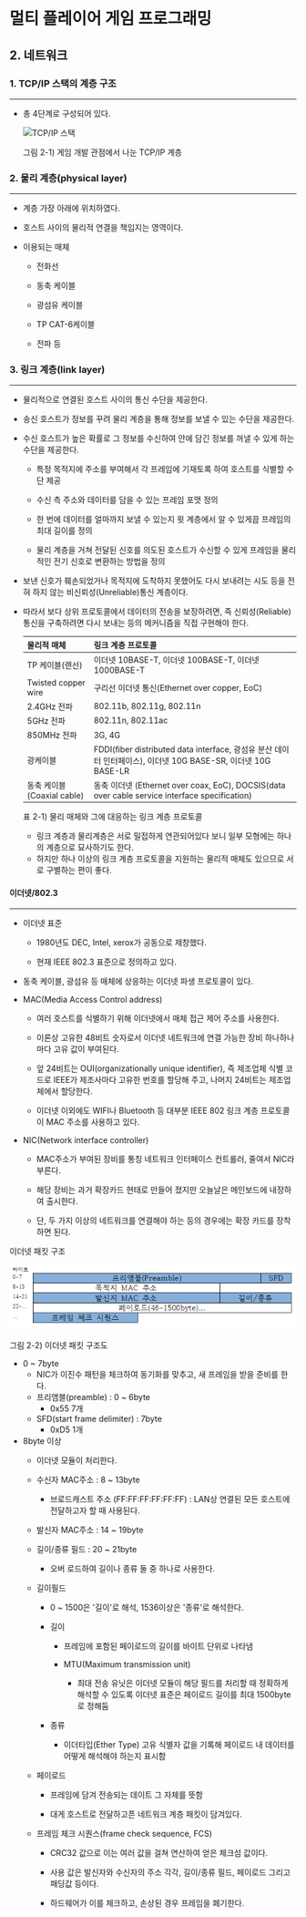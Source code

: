 # 멀티 플레이어 게임 프로그래밍

## 2. 네트워크

### 1. TCP/IP 스택의 계층 구조

---

- 총 4단계로 구성되어 있다.

    ![TCP/IP 스택](https://thebook.io/img/006821/045_01.jpg)

    그림 2-1) 게임 개발 관점에서 나눈 TCP/IP 계층 

### 2. 물리 계층(physical layer)

---

- 계층 가장 아래에 위치하였다.

- 호스트 사이의 물리적 연결을 책임지는 영역이다.

- 이용되는 매체
    - 전화선
  
    - 동축 케이블
    - 광섬유 케이블
    - TP CAT-6케이블
    - 전파 등

### 3. 링크 계층(link layer)

---

- 물리적으로 연결된 호스트 사이의 통신 수단을 제공한다.

- 송신 호스트가 정보를 꾸려 물리 계층을 통해 정보를 보낼 수 있는 수단을 제공한다.

- 수신 호스트가 높은 확률로 그 정보를 수신하여 안에 담긴 정보를 꺼낼 수 있게 하는 수단을 제공한다.
    - 특정 목적지에 주소를 부여해서 각 프레임에 기재토록 하여 호스트를 식별할 수단 제공

    - 수신 측 주소와 데이터를 담을 수 있는 프레임 포맷 정의
    - 한 번에 데이터를 얼마까지 보낼 수 있는지 윗 계층에서 알 수 있게끔 프레임의 최대 길이를 정의
    -  물리 계층을 거쳐 전달된 신호를 의도된 호스트가 수신할 수 있게 프레임을 물리적인 전기 신호로 변환하는 방법을 정의

- 보낸 신호가 훼손되었거나 목적지에 도착하지 못했어도 다시 보내려는 시도 등을 전혀 하지 않는 비신뢰성(Unreliable)통신 계층이다.

- 따라서 보다 상위 프로토콜에서 데이터의 전송을 보장하려면, 즉 신뢰성(Reliable) 통신을 구축하려면 다시 보내는 등의 메커니즘을 직접 구현해야 한다.

  | 물리적 매체 | 링크 계층 프로토콜 |
  |:--------|:--------|
  | TP 케이블(랜선) | 이더넷 10BASE-T, 이더넷 100BASE-T, 이더넷 1000BASE-T |
  | Twisted copper wire | 구리선 이더넷 통신(Ethernet over copper, EoC) |
  | 2.4GHz 전파 | 802.11b, 802.11g, 802.11n |
  | 5GHz 전파 | 802.11n, 802.11ac |
  | 850MHz 전파 | 3G, 4G |
  | 광케이블 | FDDI(fiber distributed data interface, 광섬유 분산 데이터 인터페이스), 이더넷 10G BASE-SR, 이더넷 10G BASE-LR|
  | 동축 케이블(Coaxial cable) | 동축 이더넷 (Ethernet over coax, EoC), DOCSIS(data over cable service interface specification) |

   표 2-1) 물리 매체와 그에 대응하는 링크 계층 프로토콜

  - 링크 계층과 물리계층은 서로 밀접하게 연관되어있다 보니 일부 모형에는 하나의 계층으로 묘사하기도 한다. 
  - 하지만 하나 이상의 링크 계층 프로토콜을 지원하는 물리적 매체도 있으므로 서로 구별하는 편이 좋다.

#### 이더넷/802.3

---

  - 이더넷 표준
      - 1980년도 DEC, Intel, xerox가 공동으로 제창했다.

      - 현재 IEEE 802.3 표준으로 정의하고 있다.
  - 동축 케이블, 광섬유 등 매체에 상응하는 이더넷 파생 프로토콜이 있다.

- MAC(Media Access Control address)
  - 여러 호스트를 식별하기 위해 이더넷에서 매체 접근 제어 주소를 사용한다.

  - 이론상 고유한 48비트 숫자로서 이더넷 네트워크에 연결 가능한 장비 하나하나마다 고유 값이 부여된다.
  - 앞 24비트는 OUI(organizationally unique identifier), 즉 제조업체 식별 코드로 IEEE가 제조사마다 고유한 번호를 할당해 주고, 나머지 24비트는 제조업체에서 할당한다.
  - 이더넷 이외에도 WIFI나 Bluetooth 등 대부분 IEEE 802 링크 계층 프로토콜이 MAC 주소를 사용하고 있다.

- NIC(Network interface controller)
  - MAC주소가 부여된 장비를 통칭 네트워크 인터페이스 컨트롤러, 줄여서 NIC라 부른다.

  - 해당 장비는 과거 확장카드 현태로 만들어 졌지만 오늘날은 메인보드에 내장하여 출시한다.
  - 단, 두 가지 이상의 네트워크를 연결해야 하는 등의 경우에는 확장 카드를 장착하면 된다.

이더넷 패킷 구조

  ![TCP/IP 스택](/image/picture_2-1.png)

  그림 2-2) 이더넷 패킷 구조도
  
- 0 ~ 7byte 
  - NIC가 이진수 패턴을 체크하여 동기화를 맞추고, 새 프레임을 받을 준비를 한다.
  - 프리앰블(preamble) : 0 ~ 6byte
    - 0x55 7개
  - SFD(start frame delimiter) : 7byte
    -  0xD5 1개
- 8byte 이상
  - 이더넷 모듈이 처리한다.
      
  - 수신자 MAC주소 : 8 ~ 13byte
    - 브로드캐스트 주소 (FF:FF:FF:FF:FF:FF) :  LAN상 연결된 모든 호스트에 전달하고자 할 때 사용된다.
  - 발신자 MAC주소 : 14 ~ 19byte
  - 길이/종류 필드 : 20 ~ 21byte
    - 오버 로드하여 길이나 종류 둘 중 하나로 사용한다. 
  - 길이필드
    - 0 ~ 1500은 '길이'로 해석, 1536이상은 '종류'로 해석한다.

    - 길이
      - 프레임에 포함된 페이로드의 길이를 바이트 단위로 나타냄 
      
      - MTU(Maximum transmission unit)
        - 최대 전송 유닛은 이더넷 모듈이 해당 필드를 처리할 때 정확하게 해석할 수 있도록 이더넷 표준은 페이로드 길이를 최대 1500byte로 정해둠
    - 종류
      - 이더타입(Ether Type) 고유 식별자 값을 기록해 페이로드 내 데이터를 어떻게 해석해야 하는지 표시함
  
  - 페이로드
    -  프레임에 담겨 전송되는 데이트 그 자체를 뜻함

    -  대게 호스트로 전달하고픈 네트워크 계층 패킷이 담겨있다.
  - 프레임 체크 시퀀스(frame check sequence, FCS)
    - CRC32 값으로 이는 여러 값을 걸쳐 연산하여 얻은 체크섬 값이다. 
    
    - 사용 값은 발신자와 수신자의 주소 각각, 길이/종류 필드, 페이로드 그리고 패딩값 등이다.
    - 하드웨어가 이를 체크하고, 손상된 경우 프레임을 폐기한다.